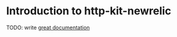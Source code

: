 # Introduction to http-kit-newrelic

TODO: write [great documentation](http://jacobian.org/writing/what-to-write/)
